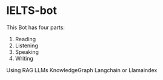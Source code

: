 # IELTS-bot

This Bot has four parts:
1. Reading
2. Listening
3. Speaking
4. Writing






Using RAG LLMs KnowledgeGraph Langchain or Llamaindex